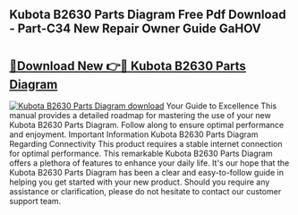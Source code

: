 ## Kubota B2630 Parts Diagram Free Pdf Download - Part-C34 New Repair Owner Guide GaHOV

# <h2><a href="http://dfp8gdo.blite.top/?on=Kubota+B2630+Parts+Diagram">🔗Download New 👉🔴 Kubota B2630 Parts Diagram</a></h2>

[![Kubota B2630 Parts Diagram download](https://i.imgur.com/lujVjoI.png)](http://dfp8gdo.blite.top/?on=Kubota+B2630+Parts+Diagram)
Your Guide to Excellence This manual provides a detailed roadmap for mastering the use of your new Kubota B2630 Parts Diagram. Follow along to ensure optimal performance and enjoyment. Important Information Kubota B2630 Parts Diagram Regarding Connectivity This product requires a stable internet connection for optimal performance. This remarkable Kubota B2630 Parts Diagram offers a plethora of features to enhance your daily life. It's our hope that the Kubota B2630 Parts Diagram has been a clear and easy-to-follow guide in helping you get started with your new product. Should you require any assistance or clarification, please do not hesitate to contact our customer support team.
